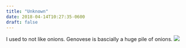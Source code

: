 ```yaml
---
title: "Unknown"
date: 2018-04-14T10:27:35-0600
draft: false
---
```


I used to not like onions. Genovese is bascially a huge pile of onions.
![](/images/2018/0eaa177c14.jpg)
